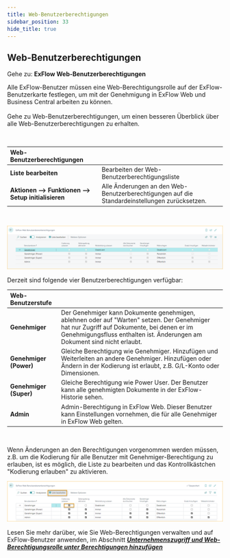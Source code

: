 ```yaml
---
title: Web-Benutzerberechtigungen
sidebar_position: 33
hide_title: true
---
```

## Web-Benutzerberechtigungen

Gehe zu: **ExFlow Web-Benutzerberechtigungen**

Alle ExFlow-Benutzer müssen eine Web-Berechtigungsrolle auf der ExFlow-Benutzerkarte festlegen, um mit der Genehmigung in ExFlow Web und Business Central arbeiten zu können.<br/><br/>
Gehe zu Web-Benutzerberechtigungen, um einen besseren Überblick über alle Web-Benutzerberechtigungen zu erhalten.

<br/>

|Web-Benutzerberechtigungen |    |
|:-|:-|
|**Liste bearbeiten**| Bearbeiten der Web-Benutzerberechtigungsliste
|**Aktionen --> Funktionen --> Setup initialisieren**| Alle Änderungen an den Web-Benutzerberechtigungen auf die Standardeinstellungen zurücksetzen.

<br/>

![web user permissions](../../images/exflow-web-user-level-permissions-001.png)

Derzeit sind folgende vier Benutzerberechtigungen verfügbar:<br/>

| Web-Benutzerstufe |    |
|:-|:-|
|**Genehmiger**| Der Genehmiger kann Dokumente genehmigen, ablehnen oder auf "Warten" setzen. Der Genehmiger hat nur Zugriff auf Dokumente, bei denen er im Genehmigungsfluss enthalten ist. Änderungen am Dokument sind nicht erlaubt.
|**Genehmiger (Power)**| Gleiche Berechtigung wie Genehmiger. Hinzufügen und Weiterleiten an andere Genehmiger. Hinzufügen oder Ändern in der Kodierung ist erlaubt, z.B. G/L-Konto oder Dimensionen.
|**Genehmiger (Super)**| Gleiche Berechtigung wie Power User. Der Benutzer kann alle genehmigten Dokumente in der ExFlow-Historie sehen.
|**Admin**| Admin-Berechtigung in ExFlow Web. Dieser Benutzer kann Einstellungen vornehmen, die für alle Genehmiger in ExFlow Web gelten.

<br/>

Wenn Änderungen an den Berechtigungen vorgenommen werden müssen, z.B. um die Kodierung für alle Benutzer mit Genehmiger-Berechtigung zu erlauben, ist es möglich, die Liste zu bearbeiten und das Kontrollkästchen "Kodierung erlauben" zu aktivieren.
<br/>

![web user permissions](../../images/exflow-web-user-level-permissions-002.png)

Lesen Sie mehr darüber, wie Sie Web-Berechtigungen verwalten und auf ExFlow-Benutzer anwenden, im Abschnitt [***Unternehmenszugriff und Web-Berechtigungsrolle unter Berechtigungen hinzufügen***](https://docs.exflow.cloud/business-central/docs/user-manual/business-functionality/exflow-user#add-company-access-and-web-permission-role-under-permissions)

